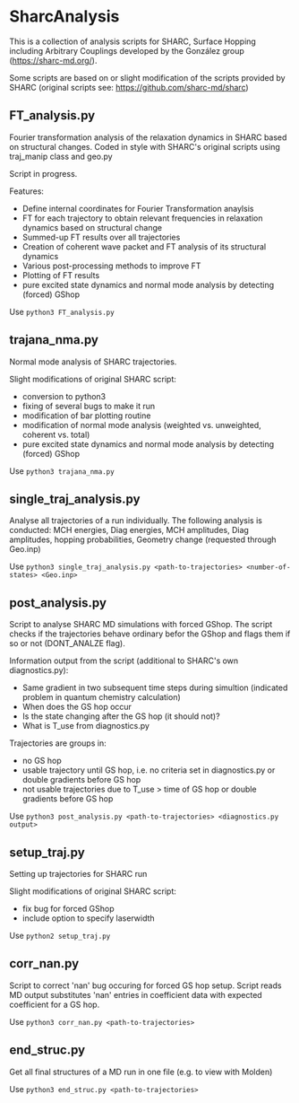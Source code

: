 # SharcAnalysis

This is a collection of analysis scripts for SHARC, Surface Hopping including Arbitrary Couplings developed by the González group (https://sharc-md.org/).

Some scripts are based on or slight modification of the scripts provided by SHARC (original scripts see: https://github.com/sharc-md/sharc)

## FT_analysis.py
Fourier transformation analysis of the relaxation dynamics in SHARC based on structural changes. 
Coded in style with SHARC's original scripts using traj_manip class and geo.py 

Script in progress.

Features:
- Define internal coordinates for Fourier Transformation anaylsis
- FT for each trajectory to obtain relevant frequencies in relaxation dynamics based on structural change
- Summed-up FT results over all trajectories
- Creation of coherent wave packet and FT analysis of its structural dynamics
- Various post-processing methods to improve FT
- Plotting of FT results
- pure excited state dynamics and normal mode analysis by detecting (forced) GShop 

Use ```python3 FT_analysis.py``` 

## trajana_nma.py
Normal mode analysis of SHARC trajectories.

Slight modifications of original SHARC script:

- conversion to python3
- fixing of several bugs to make it run
- modification of bar plotting routine
- modification of normal mode analysis (weighted vs. unweighted, coherent vs. total)
- pure excited state dynamics and normal mode analysis by detecting (forced) GShop 

Use ```python3 trajana_nma.py``` 

## single_traj_analysis.py
Analyse all trajectories of a run individually.
The following analysis is conducted: MCH energies, Diag energies, MCH amplitudes, Diag amplitudes, hopping probabilities, Geometry change (requested through Geo.inp)

Use ```python3 single_traj_analysis.py <path-to-trajectories> <number-of-states> <Geo.inp>``` 

## post_analysis.py
Script to analyse SHARC MD simulations with forced GShop.
The script checks if the trajectories behave ordinary befor the GShop and flags them if so or not (DONT_ANALZE flag).

Information output from the script (additional to SHARC's own diagnostics.py): 
- Same gradient in two subsequent time steps during simultion (indicated problem in quantum chemistry calculation)
- When does the GS hop occur
- Is the state changing after the GS hop (it should not)?
- What is T_use from diagnostics.py

Trajectories are groups in:
- no GS hop
- usable trajectory until GS hop, i.e. no criteria set in diagnostics.py or double gradients before GS hop
- not usable trajectories due to T_use > time of GS hop or double gradients before GS hop

Use ```python3 post_analysis.py <path-to-trajectories> <diagnostics.py output>``` 

## setup_traj.py
Setting up trajectories for SHARC run

Slight modifications of original SHARC script:

- fix bug for forced GShop
- include option to specify laserwidth

Use ```python2 setup_traj.py``` 

## corr_nan.py
Script to correct 'nan' bug occuring for forced GS hop setup.
Script reads MD output substitutes 'nan' entries in coefficient data with expected coefficient for a GS hop. 

Use ```python3 corr_nan.py <path-to-trajectories>``` 

## end_struc.py

Get all final structures of a MD run in one file (e.g. to view with Molden)

Use ```python3 end_struc.py <path-to-trajectories>``` 

